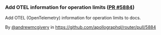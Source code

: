 ### Add OTEL information for operation limits ([PR #5884](https://github.com/apollographql/router/pull/5884))

Add OTEL (OpenTelemetry) information for operation limits to docs.

By [@andrewmcgivery](https://github.com/andrewmcgivery) in https://github.com/apollographql/router/pull/5884
